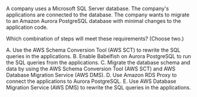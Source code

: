 A company uses a Microsoft SQL Server database. The company's applications are connected to the database. The company wants to migrate to an Amazon Aurora PostgreSQL database with minimal changes to the application code.

Which combination of steps will meet these requirements? (Choose two.)

A. Use the AWS Schema Conversion Tool (AWS SCT) to rewrite the SQL queries in the applications.
B. Enable Babelfish on Aurora PostgreSQL to run the SQL queries from the applications.
C. Migrate the database schema and data by using the AWS Schema Conversion Tool (AWS SCT) and AWS Database Migration Service (AWS DMS).
D. Use Amazon RDS Proxy to connect the applications to Aurora PostgreSQL.
E. Use AWS Database Migration Service (AWS DMS) to rewrite the SQL queries in the applications.